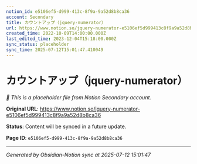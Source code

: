 ```yaml
---
notion_id: e5106ef5-d999-413c-8f9a-9a52d8b8ca36
account: Secondary
title: カウントアップ（jquery-numerator）
url: https://www.notion.so/jquery-numerator-e5106ef5d999413c8f9a9a52d8b8ca36
created_time: 2022-10-09T14:00:00.000Z
last_edited_time: 2023-12-04T15:18:00.000Z
sync_status: placeholder
sync_time: 2025-07-12T15:01:47.410049
---
```


# カウントアップ（jquery-numerator）

*🔄 This is a placeholder file from Notion Secondary account.*

**Original URL**: https://www.notion.so/jquery-numerator-e5106ef5d999413c8f9a9a52d8b8ca36

**Status**: Content will be synced in a future update.

**Page ID**: `e5106ef5-d999-413c-8f9a-9a52d8b8ca36`

---

*Generated by Obsidian-Notion sync at 2025-07-12 15:01:47*
